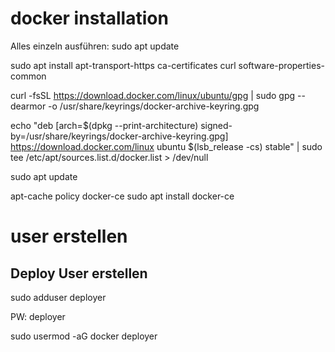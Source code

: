 # docker installation
Alles einzeln ausführen:
sudo apt update
 
sudo apt install apt-transport-https ca-certificates curl software-properties-common
 
curl -fsSL https://download.docker.com/linux/ubuntu/gpg | sudo gpg --dearmor -o /usr/share/keyrings/docker-archive-keyring.gpg
 
echo "deb [arch=$(dpkg --print-architecture) signed-by=/usr/share/keyrings/docker-archive-keyring.gpg] https://download.docker.com/linux ubuntu $(lsb_release -cs) stable" | sudo tee /etc/apt/sources.list.d/docker.list > /dev/null
 
sudo apt update
 
apt-cache policy docker-ce
sudo apt install docker-ce

# user erstellen
## Deploy User erstellen
 
sudo adduser deployer
 
PW: deployer
 
sudo usermod -aG docker deployer
 